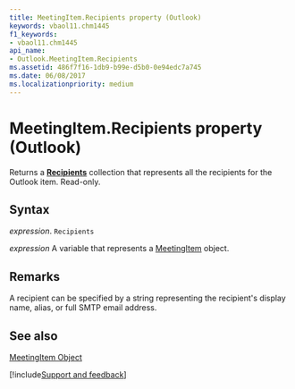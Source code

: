 ```yaml
---
title: MeetingItem.Recipients property (Outlook)
keywords: vbaol11.chm1445
f1_keywords:
- vbaol11.chm1445
api_name:
- Outlook.MeetingItem.Recipients
ms.assetid: 486f7f16-1db9-b99e-d5b0-0e94edc7a745
ms.date: 06/08/2017
ms.localizationpriority: medium
---
```



# MeetingItem.Recipients property (Outlook)

Returns a **[Recipients](Outlook.Recipients.md)** collection that represents all the recipients for the Outlook item. Read-only.


## Syntax

_expression_. `Recipients`

_expression_ A variable that represents a [MeetingItem](Outlook.MeetingItem.md) object.


## Remarks

A recipient can be specified by a string representing the recipient's display name, alias, or full SMTP email address.


## See also


[MeetingItem Object](Outlook.MeetingItem.md)

[!include[Support and feedback](~/includes/feedback-boilerplate.md)]